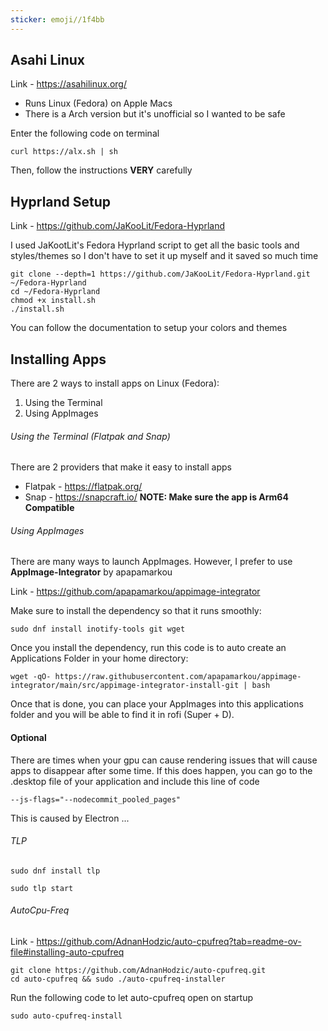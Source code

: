 ```yaml
---
sticker: emoji//1f4bb
---
```

## Asahi Linux
Link - https://asahilinux.org/
- Runs Linux (Fedora) on Apple Macs
- There is a Arch version but it's unofficial so I wanted to be safe

Enter the following code on terminal

```
curl https://alx.sh | sh
```

Then, follow the instructions **VERY** carefully

## Hyprland Setup
Link - https://github.com/JaKooLit/Fedora-Hyprland

I used JaKootLit's Fedora Hyprland script to get all the basic tools and styles/themes so I don't have to set it up myself and it saved so much time

```
git clone --depth=1 https://github.com/JaKooLit/Fedora-Hyprland.git ~/Fedora-Hyprland
cd ~/Fedora-Hyprland
chmod +x install.sh
./install.sh
```

You can follow the documentation to setup your colors and themes


## Installing Apps
There are 2 ways to install apps on Linux (Fedora):
1. Using the Terminal
2. Using AppImages


###### Using the Terminal (Flatpak and Snap)
There are 2 providers that make it easy to install apps 
- Flatpak - https://flatpak.org/
- Snap - https://snapcraft.io/
**NOTE: Make sure the app is Arm64 Compatible** 


###### Using AppImages
There are many ways to launch AppImages. However, I prefer to use **AppImage-Integrator** by apapamarkou

Link - https://github.com/apapamarkou/appimage-integrator

Make sure to install the dependency so that it runs smoothly:

```
sudo dnf install inotify-tools git wget
```


Once you install the dependency, run this code is to auto create an Applications Folder in your home directory:

```
wget -qO- https://raw.githubusercontent.com/apapamarkou/appimage-integrator/main/src/appimage-integrator-install-git | bash
```

Once that is done, you can place your AppImages into this applications folder and you will be able to find it in rofi (Super + D).

#### Optional
There are times when your gpu can cause rendering issues that will cause apps to disappear after some time. If this does happen, you can go to the .desktop file of your application and include this line of code

```
--js-flags="--nodecommit_pooled_pages"
```

This is caused by Electron ...


###### TLP
```
sudo dnf install tlp
```

```
sudo tlp start
```

###### AutoCpu-Freq
Link - https://github.com/AdnanHodzic/auto-cpufreq?tab=readme-ov-file#installing-auto-cpufreq

```
git clone https://github.com/AdnanHodzic/auto-cpufreq.git
cd auto-cpufreq && sudo ./auto-cpufreq-installer
```

Run the following code to let auto-cpufreq open on startup
```
sudo auto-cpufreq-install
```
